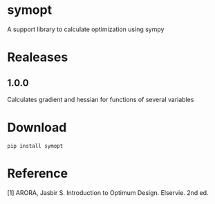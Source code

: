 # symopt
A support library to calculate optimization using sympy


# Realeases
## 1.0.0 
Calculates gradient and hessian for functions of several variables

# Download 

```shell
pip install symopt
```


# Reference
[1] ARORA, Jasbir S. Introduction to Optimum Design. Elservie. 2nd ed.